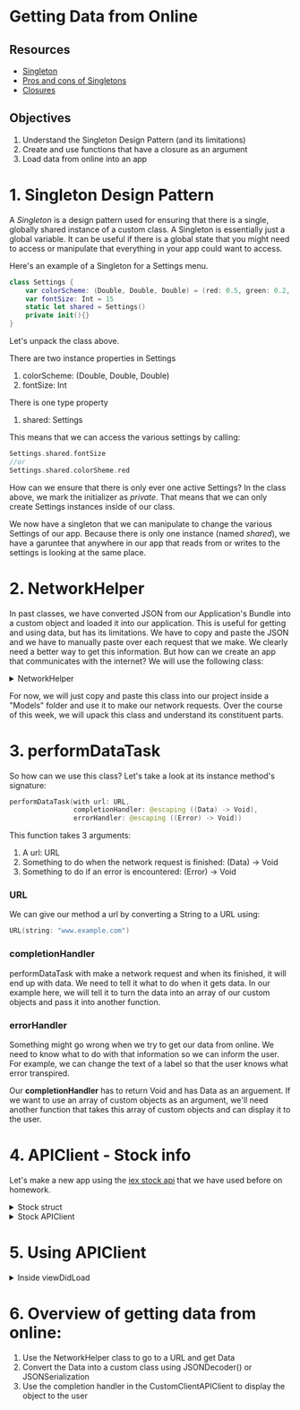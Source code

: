 # Getting Data from Online

## Resources

- [Singleton](https://developer.apple.com/library/content/documentation/Swift/Conceptual/BuildingCocoaApps/AdoptingCocoaDesignPatterns.html#//apple_ref/doc/uid/TP40014216-CH7-ID177)
- [Pros and cons of Singletons](https://cocoacasts.com/are-singletons-bad/)
- [Closures](https://developer.apple.com/library/content/documentation/Swift/Conceptual/Swift_Programming_Language/Closures.html)

## Objectives

1. Understand the Singleton Design Pattern (and its limitations)
2. Create and use functions that have a closure as an argument
3. Load data from online into an app

# 1. Singleton Design Pattern

A *Singleton* is a design pattern used for ensuring that there is a single, globally shared instance of a custom class.  A Singleton is essentially just a global variable.  It can be useful if there is a global state that you might need to access or manipulate that everything in your app could want to access.

Here's an example of a Singleton for a Settings menu.

```swift
class Settings {
	var colorScheme: (Double, Double, Double) = (red: 0.5, green: 0.2, blue: 0.9)
	var fontSize: Int = 15
	static let shared = Settings()
	private init(){}
}
```

Let's unpack the class above.

There are two instance properties in Settings

1. colorScheme: (Double, Double, Double)
2. fontSize: Int

There is one type property

1. shared: Settings

This means that we can access the various settings by calling:

```swift
Settings.shared.fontSize
//or
Settings.shared.colorSheme.red
```

How can we ensure that there is only ever one active Settings?  In the class above, we mark the initializer as *private*.  That means that we can only create Settings instances inside of our class.

We now have a singleton that we can manipulate to change the various Settings of our app.  Because there is only one instance (named *shared*), we have a garuntee that anywhere in our app that reads from or writes to the settings is looking at the same place.

# 2. NetworkHelper

In past classes, we have converted JSON from our Application's Bundle into a custom object and loaded it into our application.  This is useful for getting and using data, but has its limitations.  We have to copy and paste the JSON and we have to manually paste over each request that we make.  We clearly need a better way to get this information.  But how can we create an app that communicates with the internet?  We will use the following class:

<details>
<summary>NetworkHelper</summary>

```swift
class NetworkHelper {
    private init() {}
    static let manager = NetworkHelper()
    let urlSession = URLSession(configuration: URLSessionConfiguration.default)
    func performDataTask(with url: URL, completionHandler: @escaping ((Data) -> Void), errorHandler: @escaping ((Error) -> Void)) {
        self.urlSession.dataTask(with: url){(data: Data?, response: URLResponse?, error: Error?) in
            DispatchQueue.main.async {
                guard let data = data else {
                    return
                }
                if let error = error {
                    errorHandler(error)
                }
                completionHandler(data)
            }
            }.resume()
    }
}
```

</details>


For now, we will just copy and paste this class into our project inside a "Models" folder and use it to make our network requests.  Over the course of this week, we will upack this class and understand its constituent parts.


# 3. performDataTask

So how can we use this class?  Let's take a look at its instance method's signature:

```swift
performDataTask(with url: URL, 
				completionHandler: @escaping ((Data) -> Void), 
				errorHandler: @escaping ((Error) -> Void))
```

This function takes 3 arguments:

1. A url: URL
2. Something to do when the network request is finished: (Data) -> Void
3. Something to do if an error is encountered: (Error) -> Void


### URL

We can give our method a url by converting a String to a URL using:

```swift
URL(string: "www.example.com")
```

### completionHandler

performDataTask with make a network request and when its finished, it will end up with data.  We need to tell it what to do when it gets data.  In our example here, we will tell it to turn the data into an array of our custom objects and pass it into another function.

### errorHandler

Something might go wrong when we try to get our data from online.  We need to know what to do with that information so we can inform the user.  For example, we can change the text of a label so that the user knows what error transpired.


Our **completionHandler** has to return Void and has Data as an arguement.  If we want to use an array of custom objects as an argument, we'll need another function that takes this array of custom objects and can display it to the user.



# 4. APIClient - Stock info

Let's make a new app using the [iex stock api](https://iextrading.com/developer/docs/) that we have used before on homework.

<details>
<summary>Stock struct</summary>

```swift
struct Stock: Codable {
    let companyName: String
    let exchange: String
    let industry: String
    let description: String
    let CEO: String
    static let defaultStock = Stock(companyName: "Default company", exchange: "Default exchange", industry: "Default industry", description: "Default description", CEO: "Default CEO")
}
```
</details>

<details>
<summary>Stock APIClient</summary>

```swift
struct StockAPIClient {
    private init() {}
    static let manager = StockAPIClient()
    func getStock(from urlStr: String, completionHandler: @escaping (Stock) -> Void, errorHandler: (Error) -> Void) {
        guard let url = URL(string: urlStr) else {return}
        let completion: (Data) -> Void = {(data: Data) in
            do {
                let stock = try JSONDecoder().decode(Stock.self, from: data)
                completionHandler(stock)
            }
            catch {
                print(error)
            }
        }
        NetworkHelper.manager.performDataTask(with: url,
                                              completionHandler: completion,
                                              errorHandler: {print($0)})
    }
}
```
</details>

# 5. Using APIClient


<details>
<summary>Inside viewDidLoad</summary>

```swift
StockAPIClient.manager.getStock(from: endPoint,
                                completionHandler: {self.stock = $0},
                                errorHandler: {self.nameLabel.text = "Invalid Ticker: \($0)"})
```
</details>

# 6. Overview of getting data from online:

1. Use the NetworkHelper class to go to a URL and get Data
2. Convert the Data into a custom class using JSONDecoder() or JSONSerialization
3. Use the completion handler in the CustomClientAPIClient to display the object to the user
